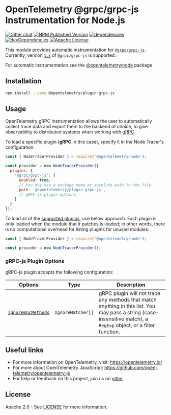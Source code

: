# OpenTelemetry @grpc/grpc-js Instrumentation for Node.js

[![Gitter chat][gitter-image]][gitter-url]
[![NPM Published Version][npm-img]][npm-url]
[![dependencies][dependencies-image]][dependencies-url]
[![devDependencies][devDependencies-image]][devDependencies-url]
[![Apache License][license-image]][license-image]

This module provides automatic instrumentation for [`@grpc/grpc-js`](https://grpc.io/blog/grpc-js-1.0/). Currently, version [`1.x`](https://www.npmjs.com/package/@grpc/grpc-js?activeTab=versions) of `@grpc/grpc-js` is supported.

For automatic instrumentation see the
[@opentelemetry/node](https://github.com/open-telemetry/opentelemetry-js/tree/master/packages/opentelemetry-node) package.

## Installation

```sh
npm install --save @opentelemetry/plugin-grpc-js
```

## Usage

OpenTelemetry gRPC Instrumentation allows the user to automatically collect trace data and export them to the backend of choice, to give observability to distributed systems when working with [gRPC](https://www.npmjs.com/package/@grpc/grpc-js).

To load a specific plugin (**gRPC** in this case), specify it in the Node Tracer's configuration.

```javascript
const { NodeTracerProvider } = require('@opentelemetry/node');

const provider = new NodeTracerProvider({
  plugins: {
    '@grpc/grpc-js': {
      enabled: true,
      // You may use a package name or absolute path to the file.
      path: '@opentelemetry/plugin-grpc-js',
      // gRPC-js plugin options
    }
  }
});
```

To load all of the [supported plugins](https://github.com/open-telemetry/opentelemetry-js#plugins), use below approach. Each plugin is only loaded when the module that it patches is loaded; in other words, there is no computational overhead for listing plugins for unused modules.

```javascript
const { NodeTracerProvider } = require('@opentelemetry/node');

const provider = new NodeTracerProvider();
```

<!-- See [examples/grpc-js](https://github.com/open-telemetry/opentelemetry-js/tree/master/examples/grpc-js) for a short example. -->

### gRPC-js Plugin Options

gRPC-js plugin accepts the following configuration:

| Options | Type | Description |
| ------- | ---- | ----------- |
| [`ignoreRpcMethods`](https://github.com/open-telemetry/opentelemetry-js/blob/master/packages/opentelemetry-plugin-grpc-js/src/types.ts#L24) | `IgnoreMatcher[]` | gRPC plugin will not trace any methods that match anything in this list. You may pass a string (case-insensitive match), a `RegExp` object, or a filter function. |

## Useful links

- For more information on OpenTelemetry, visit: <https://opentelemetry.io/>
- For more about OpenTelemetry JavaScript: <https://github.com/open-telemetry/opentelemetry-js>
- For help or feedback on this project, join us on [gitter][gitter-url]

## License

Apache 2.0 - See [LICENSE][license-url] for more information.

[gitter-image]: https://badges.gitter.im/open-telemetry/opentelemetry-js.svg
[gitter-url]: https://gitter.im/open-telemetry/opentelemetry-node?utm_source=badge&utm_medium=badge&utm_campaign=pr-badge&utm_content=badge
[license-url]: https://github.com/open-telemetry/opentelemetry-js/blob/master/LICENSE
[license-image]: https://img.shields.io/badge/license-Apache_2.0-green.svg?style=flat
[dependencies-image]: https://david-dm.org/open-telemetry/opentelemetry-js/status.svg?path=packages/opentelemetry-plugin-grpc-js
[dependencies-url]: https://david-dm.org/open-telemetry/opentelemetry-js?path=packages%2Fopentelemetry-plugin-grpc-js
[devDependencies-image]: https://david-dm.org/open-telemetry/opentelemetry-js/dev-status.svg?path=packages/opentelemetry-plugin-grpc-js
[devDependencies-url]: https://david-dm.org/open-telemetry/opentelemetry-js?path=packages%2Fopentelemetry-plugin-grpc-js&type=dev
[npm-url]: https://www.npmjs.com/package/@opentelemetry/plugin-grpc-js
[npm-img]: https://badge.fury.io/js/%40opentelemetry%2Fplugin-grpc-js.svg
